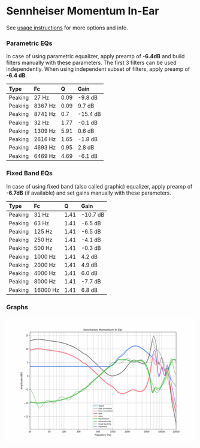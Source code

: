 # Sennheiser Momentum In-Ear
See [usage instructions](https://github.com/jaakkopasanen/AutoEq#usage) for more options and info.

### Parametric EQs
In case of using parametric equalizer, apply preamp of **-6.4dB** and build filters manually
with these parameters. The first 3 filters can be used independently.
When using independent subset of filters, apply preamp of **-6.4 dB**.

| Type    | Fc      |    Q | Gain     |
|:--------|:--------|:-----|:---------|
| Peaking | 27 Hz   | 0.09 | -9.8 dB  |
| Peaking | 8367 Hz | 0.09 | 9.7 dB   |
| Peaking | 8741 Hz | 0.7  | -15.4 dB |
| Peaking | 32 Hz   | 1.77 | -0.1 dB  |
| Peaking | 1309 Hz | 5.91 | 0.6 dB   |
| Peaking | 2616 Hz | 1.65 | -1.8 dB  |
| Peaking | 4693 Hz | 0.95 | 2.8 dB   |
| Peaking | 6469 Hz | 4.69 | -6.1 dB  |

### Fixed Band EQs
In case of using fixed band (also called graphic) equalizer, apply preamp of **-6.7dB**
(if available) and set gains manually with these parameters.

| Type    | Fc       |    Q | Gain     |
|:--------|:---------|:-----|:---------|
| Peaking | 31 Hz    | 1.41 | -10.7 dB |
| Peaking | 63 Hz    | 1.41 | -6.5 dB  |
| Peaking | 125 Hz   | 1.41 | -6.5 dB  |
| Peaking | 250 Hz   | 1.41 | -4.1 dB  |
| Peaking | 500 Hz   | 1.41 | -0.3 dB  |
| Peaking | 1000 Hz  | 1.41 | 4.2 dB   |
| Peaking | 2000 Hz  | 1.41 | 4.9 dB   |
| Peaking | 4000 Hz  | 1.41 | 6.0 dB   |
| Peaking | 8000 Hz  | 1.41 | -7.7 dB  |
| Peaking | 16000 Hz | 1.41 | 6.8 dB   |

### Graphs
![](./Sennheiser%20Momentum%20In-Ear.png)